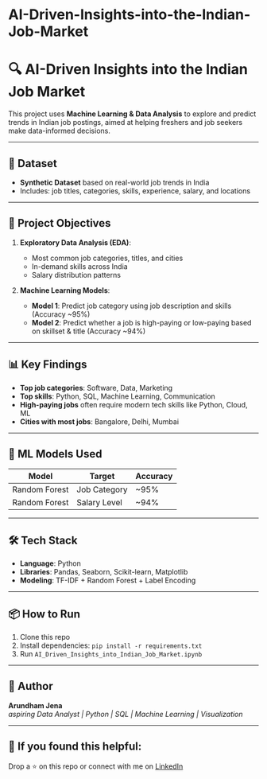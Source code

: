 # AI-Driven-Insights-into-the-Indian-Job-Market

# 🔍 AI-Driven Insights into the Indian Job Market

This project uses **Machine Learning & Data Analysis** to explore and predict trends in Indian job postings, aimed at helping freshers and job seekers make data-informed decisions.

---

## 📁 Dataset
- **Synthetic Dataset** based on real-world job trends in India
- Includes: job titles, categories, skills, experience, salary, and locations

---

## 🎯 Project Objectives

1. **Exploratory Data Analysis (EDA)**:
   - Most common job categories, titles, and cities
   - In-demand skills across India
   - Salary distribution patterns

2. **Machine Learning Models**:
   - **Model 1**: Predict job category using job description and skills (Accuracy ~95%)
   - **Model 2**: Predict whether a job is high-paying or low-paying based on skillset & title (Accuracy ~94%)

---

## 📊 Key Findings

- **Top job categories**: Software, Data, Marketing
- **Top skills**: Python, SQL, Machine Learning, Communication
- **High-paying jobs** often require modern tech skills like Python, Cloud, ML
- **Cities with most jobs**: Bangalore, Delhi, Mumbai

---

## 🤖 ML Models Used

| Model              | Target          | Accuracy |
|-------------------|-----------------|----------|
| Random Forest      | Job Category    | ~95%     |
| Random Forest      | Salary Level    | ~94%     |

---

## 🛠 Tech Stack

- **Language**: Python
- **Libraries**: Pandas, Seaborn, Scikit-learn, Matplotlib
- **Modeling**: TF-IDF + Random Forest + Label Encoding

---

## 📦 How to Run

1. Clone this repo
2. Install dependencies: `pip install -r requirements.txt`
3. Run `AI_Driven_Insights_into_Indian_Job_Market.ipynb`

---

## 📌 Author

**Arundham Jena**  
_aspiring Data Analyst | Python | SQL | Machine Learning | Visualization_

---

## 🌟 If you found this helpful:
Drop a ⭐ on this repo or connect with me on [LinkedIn](https://www.linkedin.com/)
